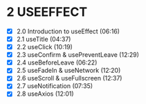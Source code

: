 # 2 USEEFFECT

- [x] 2.0 Introduction to useEffect (06:16)
- [x] 2.1 useTitle (04:37)
- [x] 2.2 useClick (10:19)
- [x] 2.3 useConfirm & usePreventLeave (12:29)
- [x] 2.4 useBeforeLeave (06:22)
- [x] 2.5 useFadeIn & useNetwork (12:20)
- [x] 2.6 useScroll & useFullscreen (12:37)
- [x] 2.7 useNotification (07:35)
- [x] 2.8 useAxios (12:01)
